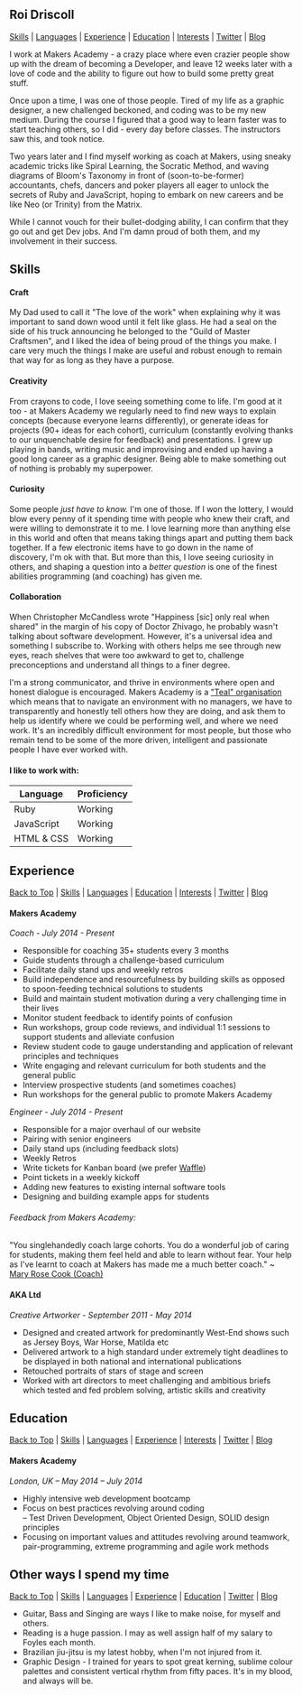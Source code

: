 ## Roi Driscoll

[Skills](https://github.com/roidriscoll/CV#skills) |
[Languages](https://github.com/roidriscoll/CV#i-like-to-work-with) |
[Experience](https://github.com/roidriscoll/CV#experience) |
[Education](https://github.com/roidriscoll/CV#education) |
[Interests](https://github.com/roidriscoll/CV#other-ways-i-spend-my-time) |
[Twitter](http://twitter.com/roidriscoll) |
[Blog](http://roidriscoll.co.uk/)

I work at Makers Academy - a crazy place where even crazier people show up with the dream of becoming a Developer, and leave 12 weeks later with a love of code and the ability to figure out how to build some pretty great stuff.

Once upon a time, I was one of those people. Tired of my life as a graphic designer, a new challenged beckoned, and coding was to be my new medium. During the course I figured that a good way to learn faster was to start teaching others, so I did - every day before classes. The instructors saw this, and took notice.

Two years later and I find myself working as coach at Makers, using sneaky academic tricks like Spiral Learning, the Socratic Method, and waving diagrams of Bloom's Taxonomy in front of (soon-to-be-former) accountants, chefs, dancers and poker players all eager to unlock the secrets of Ruby and JavaScript, hoping to embark on new careers and be like Neo (or Trinity) from the Matrix.

While I cannot vouch for their bullet-dodging ability, I can confirm that they go out and get Dev jobs. And I'm damn proud of both them, and my involvement in their success.

## Skills  

#### Craft

My Dad used to call it "The love of the work" when explaining why it was important to sand down wood until it felt like glass. He had a seal on the side of his truck announcing he belonged to the "Guild of Master Craftsmen", and I liked the idea of being proud of the things you make. I care very much the things I make are useful and robust enough to remain that way for as long as they have a purpose.

#### Creativity

From crayons to code, I love seeing something come to life. I'm good at it too - at Makers Academy we regularly need to find new ways to explain concepts (because everyone learns differently), or generate ideas for projects (90+ ideas for each cohort), curriculum (constantly evolving thanks to our unquenchable desire for feedback) and presentations. I grew up playing in bands, writing music and improvising and ended up having a good long career as a graphic designer. Being able to make something out of nothing is probably my superpower.

#### Curiosity

Some people _just have to know._ I'm one of those. If I won the lottery, I would blow every penny of it spending time with people who knew their craft, and were willing to demonstrate it to me. I love learning more than anything else in this world and often that means taking things apart and putting them back together. If a few electronic items have to go down in the name of discovery, I'm ok with that. But more than this, I love seeing curiosity in others, and shaping a question into a _better question_ is one of the finest abilities programming (and coaching) has given me.

#### Collaboration

When Christopher McCandless wrote "Happiness [sic] only real when shared" in the margin of his copy of Doctor Zhivago, he probably wasn't talking about software development. However, it's a universal idea and something I subscribe to. Working with others helps me see through new eyes, reach shelves that were too awkward to get to, challenge preconceptions and understand all things to a finer degree.

I'm a strong communicator, and thrive in environments where open and honest dialogue is encouraged. Makers Academy is a ["Teal" organisation](https://blog.makersacademy.com/the-evolution-of-management-what-we-mean-when-we-say-teal-8b134a17ba72#.9n63j7dwl) which means that to navigate an environment with no managers, we have to transparently and honestly tell others how they are doing, and ask them to help us identify where we could be performing well, and where we need work. It's an incredibly difficult environment for most people, but those who remain tend to be some of the more driven, intelligent and passionate people I have ever worked with.

#### I like to work with:  

 Language | Proficiency  |
---|--- |
Ruby | Working
JavaScript | Working
HTML & CSS | Working


## Experience  
[Back to Top](https://github.com/roidriscoll/CV#roi-driscoll) |
[Skills](https://github.com/roidriscoll/CV#skills) |
[Languages](https://github.com/roidriscoll/CV#i-like-to-work-with) |
[Education](https://github.com/roidriscoll/CV#education) |
[Interests](https://github.com/roidriscoll/CV#other-ways-i-spend-my-time) |
[Twitter](http://twitter.com/roidriscoll) |
[Blog](http://roidriscoll.co.uk/)

#### Makers Academy
_Coach - July 2014 - Present_  
* Responsible for coaching 35+ students every 3 months
* Guide students through a challenge-based curriculum
* Facilitate daily stand ups and weekly retros
* Build independence and resourcefulness by building skills as opposed to spoon-feeding technical solutions to students
* Build and maintain student motivation during a very challenging time in their lives
* Monitor student feedback to identify points of confusion
* Run workshops, group code reviews, and individual 1:1 sessions to support students and alleviate confusion
* Review student code to gauge understanding and application of relevant principles and techniques
* Write engaging and relevant curriculum for both students and the general public
* Interview prospective students (and sometimes coaches)
* Run workshops for the general public to promote Makers Academy

_Engineer - July 2014 - Present_  
* Responsible for a major overhaul of our website
* Pairing with senior engineers
* Daily stand ups (including feedback slots)
* Weekly Retros
* Write tickets for Kanban board (we prefer [Waffle](https://waffle.io/))
* Point tickets in a weekly kickoff
* Adding new features to existing internal software tools
* Designing and building example apps for students

###### Feedback from Makers Academy:
"You singlehandedly coach large cohorts. You do a wonderful job of caring for students, making them feel held and able to learn without fear. Your help as I've learnt to coach at Makers has made me a much better coach." ~ [Mary Rose  Cook (Coach)](https://maryrosecook.com/)

#### AKA Ltd
_Creative Artworker - September 2011 - May 2014_  
* Designed and created artwork for predominantly West-End shows such as Jersey Boys, War Horse, Matilda etc
* Delivered artwork to a high standard under extremely tight deadlines to be displayed in both national and international publications
* Retouched portraits of stars of stage and screen
* Worked with art directors to meet challenging and ambitious briefs which tested and fed problem solving, artistic skills and creativity

## Education  
[Back to Top](https://github.com/roidriscoll/CV#roi-driscoll) |
[Skills](https://github.com/roidriscoll/CV#skills) |
[Languages](https://github.com/roidriscoll/CV#i-like-to-work-with) |
[Experience](https://github.com/roidriscoll/CV#experience) |
[Interests](https://github.com/roidriscoll/CV#other-ways-i-spend-my-time) |
[Twitter](http://twitter.com/roidriscoll) |
[Blog](http://roidriscoll.co.uk/)

#### Makers Academy
_London, UK – May 2014 – July 2014_

* Highly intensive web development bootcamp
* Focus on best practices revolving around coding  
– Test Driven Development, Object Oriented Design, SOLID design principles
* Focusing on important values and attitudes revolving around teamwork, pair-programming, extreme programming and agile work methods

## Other ways I spend my time  
[Back to Top](https://github.com/roidriscoll/CV#roi-driscoll) |
[Skills](https://github.com/roidriscoll/CV#skills) |
[Languages](https://github.com/roidriscoll/CV#i-like-to-work-with) |
[Experience](https://github.com/roidriscoll/CV#experience) |
[Education](https://github.com/roidriscoll/CV#education) |
[Twitter](http://twitter.com/roidriscoll) |
[Blog](http://roidriscoll.co.uk/)

* Guitar, Bass and Singing are ways I like to make noise, for myself and others.
* Reading is a huge passion. I may as well assign half of my salary to Foyles each month.
* Brazilian jiu-jitsu is my latest hobby, when I'm not injured from it.
* Graphic Design - I trained for years to spot great kerning, sublime colour palettes and consistent vertical rhythm from fifty paces. It's in my blood, and always will be.
